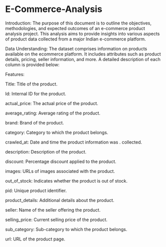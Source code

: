 # E-Commerce-Analysis

Introduction:
The purpose of this document is to outline the objectives,
methodologies, and expected outcomes of an e-commerce product
analysis project. This analysis aims to provide insights into various
aspects of product data collected from a major Indian e-commerce
platform.

Data Understanding:
The dataset comprises information on products available on the ecommerce
platform. It includes attributes such as product details,
pricing, seller information, and more. A detailed description of each
column is provided below:

Features:

Title: Title of the product.

Id: Internal ID for the product.

actual_price: The actual price of the product.

average_rating: Average rating of the product.

brand: Brand of the product.

category: Category to which the product belongs.

crawled_at: Date and time the product information was
. collected.

description: Description of the product.

discount: Percentage discount applied to the product.

images: URLs of images associated with the product.

out_of_stock: Indicates whether the product is out of stock.

pid: Unique product identifier.

product_details: Additional details about the product.

seller: Name of the seller offering the product.

selling_price: Current selling price of the product.

sub_category: Sub-category to which the product belongs.

url: URL of the product page.

